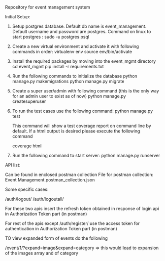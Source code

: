 Repository for event management system

Initial Setup:

1. Setup postgres database. Default db name is event_management. Default username and password are postgres.
Command on linux to start postgres : sudo -u postgres psql

2. Create a new virtual environment and activate it with following commands in order:
    virtualenv env
    source env/bin/activate

3. Install the required packages by moving into the event_mgmt directory
    cd event_mgmt
    pip install -r requirements.txt

4. Run the following commands to initialize the database
    python manage.py makemigrations
    python manage.py migrate

5. Create a super user/admin with following command (this is the only way for an admin user to exist as of now)
    python manage.py createsuperuser

6. To run the test cases use the following command:
    python manage.py test

    This command will show a test coverage report on command line by default.
    If a html output is desired please execute the following command

    coverage html

7. Run the following command to start server:
    python manage.py runserver

API list:

Can be found in enclosed postman collection
File for postman collection: Event Management.postman_collection.json

Some specific cases:

/auth/logout/ 
/auth/logoutall/ 

For these two apis insert the refresh token obtained in response of login api in Authorization Token part (in postman)

For rest of the apis except /auth/register/ use the access token for authentication in Authorization Token part (in postman)

TO view expanded form of events do the following

/event/1/?expand=image&expand=category => this would lead to expansion of the images array and of category


